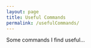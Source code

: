 ```yaml
---
layout: page
title: Useful Commands
permalink: /usefulCommands/
---
```


Some commands I find useful...